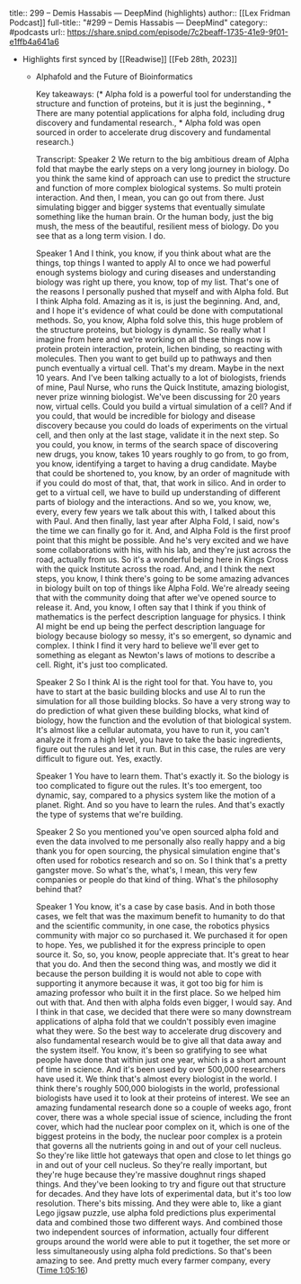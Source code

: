 title:: 299 – Demis Hassabis —  DeepMind (highlights)
author:: [[Lex Fridman Podcast]]
full-title:: "\#299 – Demis Hassabis —  DeepMind"
category:: #podcasts
url:: https://share.snipd.com/episode/7c2beaff-1735-41e9-9f01-e1ffb4a641a6

- Highlights first synced by [[Readwise]] [[Feb 28th, 2023]]
	- Alphafold and the Future of Bioinformatics
	  
	  Key takeaways:
	  (* Alpha fold is a powerful tool for understanding the structure and function of proteins, but it is just the beginning., * There are many potential applications for alpha fold, including drug discovery and fundamental research., * Alpha fold was open sourced in order to accelerate drug discovery and fundamental research.)
	  
	  Transcript:
	  Speaker 2
	  We return to the big ambitious dream of Alpha fold that maybe the early steps on a very long journey in biology. Do you think the same kind of approach can use to predict the structure and function of more complex biological systems. So multi protein interaction. And then, I mean, you can go out from there. Just simulating bigger and bigger systems that eventually simulate something like the human brain. Or the human body, just the big mush, the mess of the beautiful, resilient mess of biology. Do you see that as a long term vision. I do.
	  
	  Speaker 1
	  And I think, you know, if you think about what are the things, top things I wanted to apply AI to once we had powerful enough systems biology and curing diseases and understanding biology was right up there, you know, top of my list. That's one of the reasons I personally pushed that myself and with Alpha fold. But I think Alpha fold. Amazing as it is, is just the beginning. And, and, and I hope it's evidence of what could be done with computational methods. So, you know, Alpha fold solve this, this huge problem of the structure proteins, but biology is dynamic. So really what I imagine from here and we're working on all these things now is protein protein interaction, protein, lichen binding, so reacting with molecules. Then you want to get build up to pathways and then punch eventually a virtual cell. That's my dream. Maybe in the next 10 years. And I've been talking actually to a lot of biologists, friends of mine, Paul Nurse, who runs the Quick Institute, amazing biologist, never prize winning biologist. We've been discussing for 20 years now, virtual cells. Could you build a virtual simulation of a cell? And if you could, that would be incredible for biology and disease discovery because you could do loads of experiments on the virtual cell, and then only at the last stage, validate it in the next step. So you could, you know, in terms of the search space of discovering new drugs, you know, takes 10 years roughly to go from, to go from, you know, identifying a target to having a drug candidate. Maybe that could be shortened to, you know, by an order of magnitude with if you could do most of that, that, that work in silico. And in order to get to a virtual cell, we have to build up understanding of different parts of biology and the interactions. And so we, you know, we, every, every few years we talk about this with, I talked about this with Paul. And then finally, last year after Alpha Fold, I said, now's the time we can finally go for it. And, and Alpha Fold is the first proof point that this might be possible. And he's very excited and we have some collaborations with his, with his lab, and they're just across the road, actually from us. So it's a wonderful being here in Kings Cross with the quick Institute across the road. And, and I think the next steps, you know, I think there's going to be some amazing advances in biology built on top of things like Alpha Fold. We're already seeing that with the community doing that after we've opened source to release it. And, you know, I often say that I think if you think of mathematics is the perfect description language for physics. I think AI might be end up being the perfect description language for biology because biology so messy, it's so emergent, so dynamic and complex. I think I find it very hard to believe we'll ever get to something as elegant as Newton's laws of motions to describe a cell. Right, it's just too complicated.
	  
	  Speaker 2
	  So I think AI is the right tool for that. You have to, you have to start at the basic building blocks and use AI to run the simulation for all those building blocks. So have a very strong way to do prediction of what given these building blocks, what kind of biology, how the function and the evolution of that biological system. It's almost like a cellular automata, you have to run it, you can't analyze it from a high level, you have to take the basic ingredients, figure out the rules and let it run. But in this case, the rules are very difficult to figure out. Yes, exactly.
	  
	  Speaker 1
	  You have to learn them. That's exactly it. So the biology is too complicated to figure out the rules. It's too emergent, too dynamic, say, compared to a physics system like the motion of a planet. Right. And so you have to learn the rules. And that's exactly the type of systems that we're building.
	  
	  Speaker 2
	  So you mentioned you've open sourced alpha fold and even the data involved to me personally also really happy and a big thank you for open sourcing, the physical simulation engine that's often used for robotics research and so on. So I think that's a pretty gangster move. So what's the, what's, I mean, this very few companies or people do that kind of thing. What's the philosophy behind that?
	  
	  Speaker 1
	  You know, it's a case by case basis. And in both those cases, we felt that was the maximum benefit to humanity to do that and the scientific community, in one case, the robotics physics community with major co so purchased it. We purchased it for open to hope. Yes, we published it for the express principle to open source it. So, so, you know, people appreciate that. It's great to hear that you do. And then the second thing was, and mostly we did it because the person building it is would not able to cope with supporting it anymore because it was, it got too big for him is amazing professor who built it in the first place. So we helped him out with that. And then with alpha folds even bigger, I would say. And I think in that case, we decided that there were so many downstream applications of alpha fold that we couldn't possibly even imagine what they were. So the best way to accelerate drug discovery and also fundamental research would be to give all that data away and the system itself. You know, it's been so gratifying to see what people have done that within just one year, which is a short amount of time in science. And it's been used by over 500,000 researchers have used it. We think that's almost every biologist in the world. I think there's roughly 500,000 biologists in the world, professional biologists have used it to look at their proteins of interest. We see an amazing fundamental research done so a couple of weeks ago, front cover, there was a whole special issue of science, including the front cover, which had the nuclear poor complex on it, which is one of the biggest proteins in the body, the nuclear poor complex is a protein that governs all the nutrients going in and out of your cell nucleus. So they're like little hot gateways that open and close to let things go in and out of your cell nucleus. So they're really important, but they're huge because they're massive doughnut rings shaped things. And they've been looking to try and figure out that structure for decades. And they have lots of experimental data, but it's too low resolution. There's bits missing. And they were able to, like a giant Lego jigsaw puzzle, use alpha fold predictions plus experimental data and combined those two different ways. And combined those two independent sources of information, actually four different groups around the world were able to put it together, the set more or less simultaneously using alpha fold predictions. So that's been amazing to see. And pretty much every farmer company, every ([Time 1:05:16](https://share.snipd.com/snip/6379112a-573a-49bd-aa97-060eaca90dff))